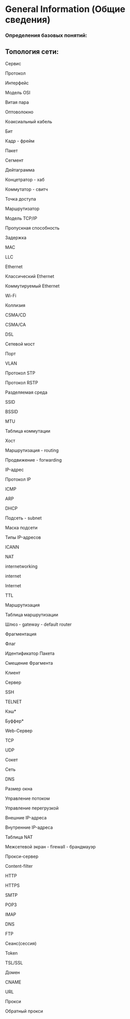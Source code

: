 # General Information (Общие сведения)

### Определения базовых понятий:

## Топология сети:

Сервис

Протокол

Интерфейс

Модель OSI

Витая пара

Оптоволокно

Коаксиальный кабель

Бит

Кадр - фрейм

Пакет

Сегмент

Дейтаграмма

Концетратор - хаб

Коммутатор - свитч

Точка доступа

Маршрутизатор

Модель TCP/IP

Пропускная способность

Задержка

MAC

LLC

Ethernet

Классический Ethernet

Коммутируемый Ethernet

Wi-Fi

Коллизия

CSMA/CD

CSMA/CA

DSL

Сетевой мост

Порт

VLAN

Протокол STP

Протокол RSTP

Разделяемая среда

SSID

BSSID

MTU

Таблица коммутации

Хост

Маршрутизация - routing

Продвижение - forwarding

IP-адрес

Протокол IP

ICMP

ARP

DHCP

Подсеть - subnet

Маска подсети

Типы IP-адресов

ICANN

NAT

internetworking

internet

Internet

TTL

Маршрутизация

Таблица маршрутизации

Шлюз - gateway - default router

Фрагментация

Флаг

Идентификатор Пакета

Смещение Фрагмента

Клиент

Сервер

SSH

TELNET 

Кэш*

Буффер*

Web-Сервер

TCP

UDP

Сокет

Сеть

DNS

Размер окна

Управление потоком

Управление перегрузкой

Внешние IP-адреса

Внутренние IP-адреса

Таблица NAT

Межсетевой экран - firewall - брандмауэр

Прокси-сервер

Content-filter

HTTP

HTTPS

SMTP

POP3

IMAP

DNS

FTP

Сеанс(сессия)

Token

TSL/SSL

Домен

CNAME

URL

Прокси

Обратный прокси
